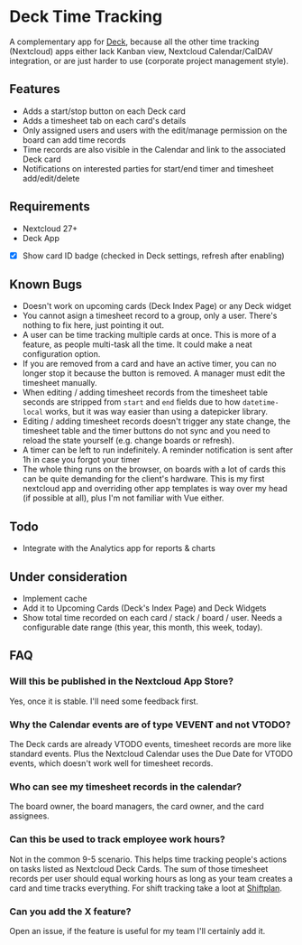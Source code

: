 # Deck Time Tracking

A complementary app for [Deck](https://github.com/nextcloud/deck), because all the other time tracking (Nextcloud) apps either lack Kanban view, Nextcloud Calendar/CalDAV integration, or are just harder to use (corporate project management style).

## Features

- Adds a start/stop button on each Deck card
- Adds a timesheet tab on each card's details
- Only assigned users and users with the edit/manage permission on the board can add time records
- Time records are also visible in the Calendar and link to the associated Deck card
- Notifications on interested parties for start/end timer and timesheet add/edit/delete

## Requirements

- Nextcloud 27+
- Deck App
- [x] Show card ID badge (checked in Deck settings, refresh after enabling)

## Known Bugs

- Doesn't work on upcoming cards (Deck Index Page) or any Deck widget
- You cannot asign a timesheet record to a group, only a user. There's nothing to fix here, just pointing it out.
- A user can be time tracking multiple cards at once. This is more of a feature, as people multi-task all the time. It could make a neat configuration option.
- If you are removed from a card and have an active timer, you can no longer stop it because the button is removed. A manager must edit the timesheet manually.
- When editing / adding timesheet records from the timesheet table seconds are stripped from `start` and `end` fields due to how `datetime-local` works, but it was way easier than using a datepicker library.
- Editing / adding timesheet records doesn't trigger any state change, the timesheet table and the timer buttons do not sync and you need to reload the state yourself (e.g. change boards or refresh).
- A timer can be left to run indefinitely. A reminder notification is sent after 1h in case you forgot your timer
- The whole thing runs on the browser, on boards with a lot of cards this can be quite demanding for the client's hardware. This is my first nextcloud app and overriding other app templates is way over my head (if possible at all), plus I'm not familiar with Vue either.

## Todo

- Integrate with the Analytics app for reports & charts

## Under consideration

- Implement cache
- Add it to Upcoming Cards (Deck's Index Page) and Deck Widgets
- Show total time recorded on each card / stack / board / user. Needs a configurable date range (this year, this month, this week, today).

## FAQ

### Will this be published in the Nextcloud App Store?

Yes, once it is stable. I'll need some feedback first.

### Why the Calendar events are of type VEVENT and not VTODO?

The Deck cards are already VTODO events, timesheet records are more like standard events. Plus the Nextcloud Calendar uses the Due Date for VTODO events, which doesn't work well for timesheet records.

### Who can see my timesheet records in the calendar?

The board owner, the board managers, the card owner, and the card assignees.

### Can this be used to track employee work hours?

Not in the common 9-5 scenario. This helps time tracking people's actions on tasks listed as Nextcloud Deck Cards. The sum of those timesheet records per user should equal working hours as long as your team creates a card and time tracks everything. For shift tracking take a loot at [Shiftplan](https://apps.nextcloud.com/apps/shifts).

### Can you add the X feature?

Open an issue, if the feature is useful for my team I'll certainly add it.